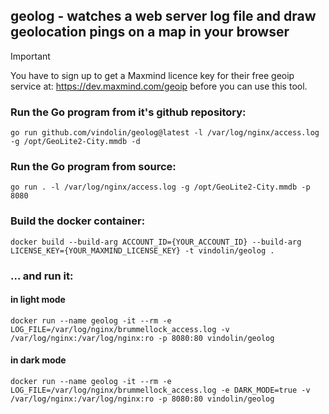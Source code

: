 ## geolog - watches a web server log file and draw geolocation pings on a map in your browser

> [!IMPORTANT]
> You have to sign up to get a Maxmind licence key for their free geoip service at: https://dev.maxmind.com/geoip before you can use this tool.

### Run the Go program from it's github repository:
```
go run github.com/vindolin/geolog@latest -l /var/log/nginx/access.log -g /opt/GeoLite2-City.mmdb -d
```


### Run the Go program from source:
```
go run . -l /var/log/nginx/access.log -g /opt/GeoLite2-City.mmdb -p 8080
```

### Build the docker container:

```
docker build --build-arg ACCOUNT_ID={YOUR_ACCOUNT_ID} --build-arg LICENSE_KEY={YOUR_MAXMIND_LICENSE_KEY} -t vindolin/geolog .
```

### ... and run it:

#### in light mode
```
docker run --name geolog -it --rm -e LOG_FILE=/var/log/nginx/brummellock_access.log -v /var/log/nginx:/var/log/nginx:ro -p 8080:80 vindolin/geolog
```

#### in dark mode
```
docker run --name geolog -it --rm -e LOG_FILE=/var/log/nginx/brummellock_access.log -e DARK_MODE=true -v /var/log/nginx:/var/log/nginx:ro -p 8080:80 vindolin/geolog
```
